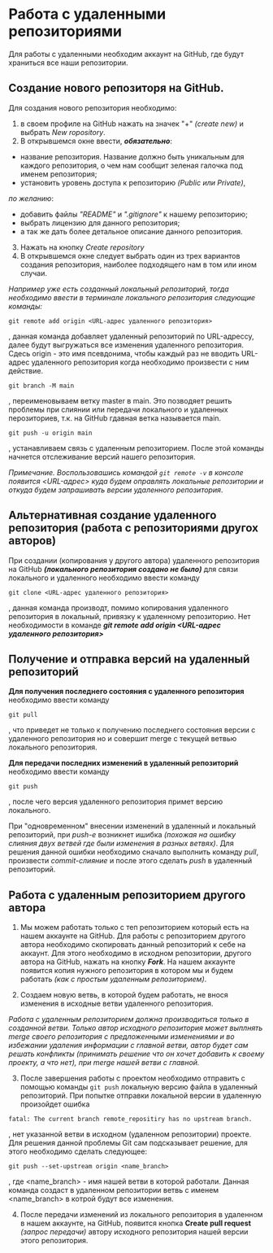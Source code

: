 # Работа с удаленными репозиториями

Для работы с удаленными необходим аккаунт на GitHub, где будут храниться все наши репозитории.

## Создание нового репозиторя на GitHub.

Для создания нового репозитория необходимо:
1. в своем профиле на GitHub нажать на значек "+" _(create new)_ и выбрать *New ropository*.
2. В открывшемся окне ввести, **_обязательно_**: 
+ название репозитория. Название должно быть уникальным для каждого репозитория, о чем нам сообщит зеленая галочка под именем репозитория;
+ установить уровень доступа к репозиторию *(Public или Private)*, 

_по желанию_:
+ добавить файлы *"README"* и *".gitignore"* к нашему репозиторию; 
+ выбрать лицензию для данного репозитория;
+ а так же дать более детальное описание данного репозитория.


3. Нажать на кнопку _Create repository_
4. В открывшемся окне следует выбрать один из трех вариантов создания репозитория, наиболее подходящего нам в том или ином случаи.

_Например уже есть созданный локальный репозиторий, тогда необходимо ввести в терминале локального репозитория следующие команды:_
```
git remote add origin <URL-адрес удаленного репозитория>
```
, 
данная команда добавляет удаленный репозиторий по URL-адрессу, далее будут выгружаться все изменения удаленного репозитория. Сдесь origin - это имя псевдонима, чтобы каждый раз не вводить URL-адрес удаленного репозитория когда необходимо произвести с ним действие. 

```
git branch -M main
```
, переименовываем ветку master в main. Это позводяет решить проблемы при слиянии или передачи локального и удаленных перозиториев, т.к. на GitHub гдавная ветка называется main.

```
git push -u origin main
```
, устанавливаем связь с удаленным репозиторием. После этой команды начнется отслеживание версий нашего репозитория.

_Примечание. Воспользовашись командой `git remote -v` в консоле появится <URL-адрес> куда будем оправлять локальные репозитории и откуда будем запрашивать версии удаленного репозитория_.

## Альтернативная создание удаленного репозитория (работа с репозиториями другох авторов)

При создании (копирования у другого автора) удаленного репозитория на GitHub _**(локального репозитория создано не было)**_ для связи локального и удаленного необходимо ввести команду 
```
git clone <URL-адрес удаленного репозитория>
```
, данная команда производт, помимо копирования удаленного репозитория в локальный, привязку к удаленному репозиторию. Нет необходимости в команде _**git remote add origin <URL-адрес удаленного репозитория>**_

## Получение и отправка версий на удаленный репозиторий

**Для получения последнего состояния с удаленного репозитория** необходимо ввести команду 
```
git pull
```
, что приведет не только к получению последнего состояния версии с удаленного репозитория но и совершит merge с текущей ветвью локального репозитория.

__Для передачи последних изменений в удаленный репозиторий__ необходимо ввести команду
```
git push
```
, после чего версия удаленного репозитория примет версию локального.

При "одновременном" внесении изменений в удаленный и локальный репозиторий, при _push-е_ возникнет ишибка _(похожая на ошибку слияния двух ветвей где были изменения в разных ветвях)_. Для решения данной ошибки необходимо сначало выполнить команду _pull_, произвести _commit-слияние_ и после этого сделать _push_ в удаленный репозиторий.

## Работа с удаленным репозиторием другого автора

1. Мы можем работать только с теп репозиторием который есть на нашем аккаунте на GitHub. Для работы с репозиторием другого автора необходимо скопировать данный репозиторий к себе на аккаунт. Для этого необходимо в исходном репозитории, другого автора на GitHub, нажать на кнопку **_Fork_**. На нашем аккаунте появится копия нужного репозитория в котором мы и будем работать _(как с простым удаленным репозиторием)_. 

2. Создаем новую ветвь, в которой будем работать, не внося изменения в исходные ветви удаленного репозитория.

_Работа с удаленным репозиторием должна производиться только в созданной ветви. Только автор исходного репозитория может выплнять merge своего репозитория с предложенными изменениями и во избежании удаления информации с главной ветви, автор будет сам решать конфликты (принимать решение что он хочет добавить к своему проекту, а что нет), при merge нашей ветви с главной._

3. После завершения работы с проектом необходимо отправить с помощью команды `git push` локальную версию файла в удаленный репозиторий. При попытке отправки локальной версии в удаленную произойдет ошибка 
```
fatal: The current branch remote_repositiry has no upstream branch.
```
, нет указанной ветви в исходном (удаленном репозитории) проекте.
Для решения данной проблемы Git сам подсказывает решение, для этого необходимо сделать следующее:
```
git push --set-upstream origin <name_branch>
```
, где <name_branch> - имя нашей ветви в которой работали. Данная команда создаст в удаленном репозитории ветвь с именем <name_branch> в котрой будут все изменения.

4. После передачи изменений из локального репозитория в удаленном в нашем аккаунте, на GitHub, появится кнопка **Create pull request** _(запрос передачи)_ автору исходного репозитория нашей версии этого репозитория.
 